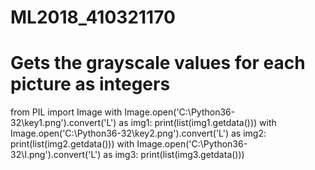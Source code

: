 # ML2018_410321170
# Gets the grayscale values for each picture as integers

from PIL import Image
with Image.open('C:\Python36-32\key1.png').convert('L') as img1:
	print(list(img1.getdata()))
with Image.open('C:\Python36-32\key2.png').convert('L') as img2:
	print(list(img2.getdata()))
with Image.open('C:\Python36-32\I.png').convert('L') as img3:
	print(list(img3.getdata()))
